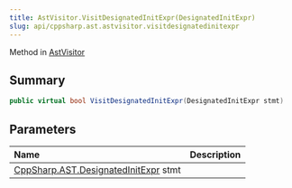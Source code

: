 ```yaml
---
title: AstVisitor.VisitDesignatedInitExpr(DesignatedInitExpr)
slug: api/cppsharp.ast.astvisitor.visitdesignatedinitexpr
---
```

Method in [AstVisitor](/api/cppsharp/ast/astvisitor)

## Summary



```csharp
public virtual bool VisitDesignatedInitExpr(DesignatedInitExpr stmt)
```

## Parameters

|Name|Description|
|:---|:---|
|[CppSharp.AST.DesignatedInitExpr](/api/cppsharp/ast/designatedinitexpr) stmt||

